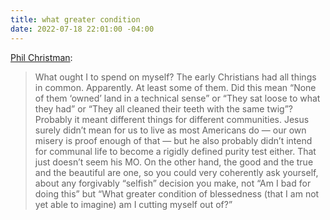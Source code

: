 ```yaml
---
title: what greater condition
date: 2022-07-18 22:01:00 -04:00
---
```


[Phil Christman](https://philipchristman.substack.com/p/shoring-fragments?utm_source=email):

>What ought I to spend on myself? The early Christians had all things in common. Apparently. At least some of them. Did this mean “None of them ‘owned’ land in a technical sense” or “They sat loose to what they had” or “They all cleaned their teeth with the same twig”? Probably it meant different things for different communities. Jesus surely didn’t mean for us to live as most Americans do — our own misery is proof enough of that — but he also probably didn’t intend for communal life to become a rigidly defined purity test either. That just doesn’t seem his MO. On the other hand, the good and the true and the beautiful are one, so you could very coherently ask yourself, about any forgivably “selfish” decision you make, not “Am I bad for doing this” but “What greater condition of blessedness (that I am not yet able to imagine) am I cutting myself out of?”